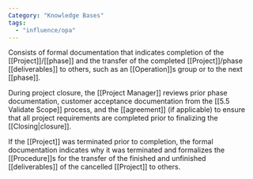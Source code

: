 ```yaml
---
Category: "Knowledge Bases"
tags:
  - "influence/opa"
---
```

Consists of formal documentation that indicates completion of the [[Project]]/[[phase]] and the transfer of the completed [[Project]]/phase [[deliverables]] to others, such as an [[Operation]]s group or to the next [[phase]].

During project closure, the [[Project Manager]] reviews prior phase documentation, customer acceptance documentation from the [[5.5 Validate Scope]] process, and the [[agreement]] (if applicable) to ensure that all project requirements are completed prior to finalizing the [[Closing|closure]].

If the [[Project]] was terminated prior to completion, the formal documentation indicates why it was terminated and formalizes the [[Procedure]]s for the transfer of the finished and unfinished [[deliverables]] of the cancelled [[Project]] to others.